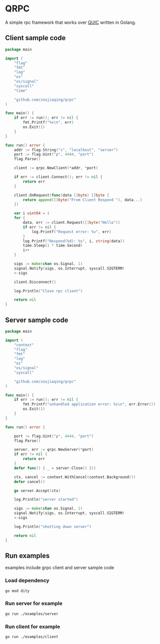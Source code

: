 # QRPC

A simple rpc framework that works over [QUIC](https://en.wikipedia.org/wiki/QUIC) written in Golang.

## Client sample code

```go
package main

import (
	"flag"
	"fmt"
	"log"
	"os"
	"os/signal"
	"syscall"
	"time"

	"github.com/zoujiaqing/qrpc"
)

func main() {
	if err := run(); err != nil {
		fmt.Printf("%v\n", err)
		os.Exit(1)
	}
}

func run() error {
	addr := flag.String("s", "localhost", "server")
	port := flag.Uint("p", 4444, "port")
	flag.Parse()

	client := qrpc.NewClient(*addr, *port)

	if err := client.Connect(); err != nil {
		return err
	}

	client.OnRequest(func(data []byte) []byte {
		return append([]byte("From Client Respond "), data...)
	})

	var i uint64 = 1
	for {
		data, err := client.Request([]byte("Hello"))
		if err != nil {
			log.Printf("Request error: %v", err)
		}
		log.Printf("Respond(%d): %s", i, string(data))
		time.Sleep(1 * time.Second)
		i++
	}

	sigs := make(chan os.Signal, 1)
	signal.Notify(sigs, os.Interrupt, syscall.SIGTERM)
	<-sigs

	client.Disconnect()

	log.Println("Close rpc client")

	return nil
}

```

## Server sample code

```go
package main

import (
	"context"
	"flag"
	"fmt"
	"log"
	"os"
	"os/signal"
	"syscall"

	"github.com/zoujiaqing/qrpc"
)

func main() {
	if err := run(); err != nil {
		fmt.Printf("unhandled application error: %s\n", err.Error())
		os.Exit(1)
	}
}

func run() error {

	port := flag.Uint("p", 4444, "port")
	flag.Parse()

	server, err := qrpc.NewServer(*port)
	if err != nil {
		return err
	}
	defer func() { _ = server.Close() }()

	ctx, cancel := context.WithCancel(context.Background())
	defer cancel()

	go server.Accept(ctx)

	log.Println("server started")

	sigs := make(chan os.Signal, 1)
	signal.Notify(sigs, os.Interrupt, syscall.SIGTERM)
	<-sigs

	log.Println("shutting down server")

	return nil
}

```

## Run examples
examples include grpc client and server sample code

### Load dependency

```bash
go mod dity
```

### Run server for example
```bash
go run ./examples/server
```

### Run client for example
```bash
go run ./examples/client
```
